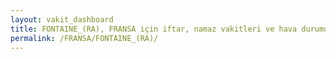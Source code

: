 ```yaml
---
layout: vakit_dashboard
title: FONTAINE_(RA), FRANSA için iftar, namaz vakitleri ve hava durumu - ilçe/eyalet seç
permalink: /FRANSA/FONTAINE_(RA)/
---
```


<script type="text/javascript">
  var GLOBAL_COUNTRY = 'FRANSA';
  var GLOBAL_CITY = 'FONTAINE_(RA)';
  var GLOBAL_STATE = '';
  var lat = 72;
  var lon = 21;
</script>
